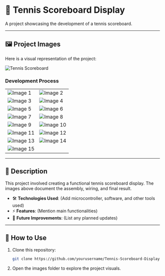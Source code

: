 # 📌 Tennis Scoreboard Display  
A project showcasing the development of a tennis scoreboard.

---

## 🖼️ Project Images

Here is a visual representation of the project:

![Tennis Scoreboard](images/IMG_1111.jpg)

### Development Process
| | |
|---|---|
| ![Image 1](images/IMG_0135.jpeg) | ![Image 2](images/IMG_1490.jpeg) |
| ![Image 3](images/IMG_1564.jpeg) | ![Image 4](images/IMG_3745.jpeg) |
| ![Image 5](images/IMG_3766.jpeg) | ![Image 6](images/IMG_3776.jpg) |
| ![Image 7](images/IMG_3906.jpeg) | ![Image 8](images/IMG_3907.jpeg) |
| ![Image 9](images/IMG_3934.jpg) | ![Image 10](images/IMG_0983.jpeg) |
| ![Image 11](images/IMG_0985.jpeg) | ![Image 12](images/IMG_0987.jpeg) |
| ![Image 13](images/IMG_0990.jpg) | ![Image 14](images/IMG_4042.jpeg) |
| ![Image 15](images/IMG_4340.jpeg) |  |



---

## 📝 Description
This project involved creating a functional tennis scoreboard display. The images above document the assembly, wiring, and final result.

- 🛠️ **Technologies Used**: (Add microcontroller, software, and other tools used)
- ⚡ **Features**: (Mention main functionalities)
- 📌 **Future Improvements**: (List any planned updates)

---

## 🔗 How to Use
1. Clone this repository:
   ```bash
   git clone https://github.com/yourusername/Tennis-Scoreboard-Display.git
   ```
2. Open the images folder to explore the project visuals.
